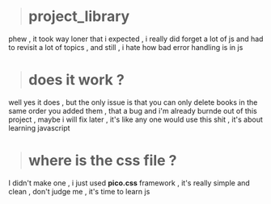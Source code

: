 > # project_library
phew , it took way loner that i expected , i really did forget a lot of js and had to revisit a lot of topics , and still , i hate how bad error handling is in js 

 > # does it work  ?
well yes it does , but the only issue is that you can only delete books in the same order you added them , that a bug and i'm already burnde out of this project , maybe i will fix later , it's like any one would use this shit , it's about learning javascript 
> # where is the css file ? 
I didn't make one , i just used **pico.css** framework , it's really simple and clean , don't judge me , it's time to learn js  
